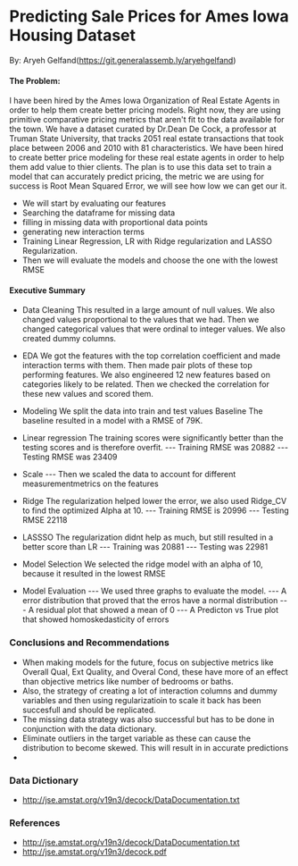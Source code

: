 # Predicting Sale Prices for Ames Iowa Housing Dataset
By: Aryeh Gelfand(https://git.generalassemb.ly/aryehgelfand)

#### The Problem:
 I have been hired by the Ames Iowa Organization of Real Estate Agents in order to help them create better pricing models. Right now, they are using primitive comparative pricing metrics that aren't fit to the data available for the town. We have a dataset curated by Dr.Dean De Cock, a professor at Truman State University, that tracks 2051 real estate transactions that took place between 2006 and 2010 with 81 characteristics. We have been hired to create better price modeling for these real estate agents in order to help them add value to thier clients.
The plan is to use this data set to train a model that can accurately predict pricing, the metric we are using for success is Root Mean Squared Error, we will see how low we can get our it.
 - We will start by evaluating our features
 - Searching the dataframe for missing data
 - filling in missing data with proportional data points
 - generating new interaction terms
 - Training Linear Regression, LR with Ridge regularization and LASSO Regularization.
 - Then we will evaluate the models and choose the one with the lowest RMSE
 
 ####  Executive Summary

- Data Cleaning
This resulted in a large amount of null values. We also changed values proportional to the values that we had. Then we changed categorical values that were ordinal to integer values. We also created dummy columns.
 - EDA
We got the features with the top correlation coefficient and made interaction terms with them. Then made pair plots of these top performing features. We also engineered 12 new features based on categories likely to be related. Then we checked the correlation for these new values and scored them.
 - Modeling
We split the data into train and test values
Baseline
The baseline resulted in a model with a RMSE of 79K.
 - Linear regression
The training scores were significantly better than the testing scores and is therefore overfit. 
--- Training RMSE was 20882 
--- Testing RMSE was 23409

- Scale
--- Then we scaled the data to account for different measurementmetrics on the features
- Ridge
The regularization helped lower the error, we also used Ridge_CV to find the optimized Alpha at 10.
--- Training RMSE is 20996 
--- Testing RMSE 22118
 - LASSSO
The regularization didnt help as much, but still resulted in a better score than LR 
--- Training was 20881 
--- Testing was 22981
 - Model Selection
We selected the ridge model with an alpha of 10, because it resulted in the lowest RMSE
 - Model Evaluation
--- We used three graphs to evaluate the model.
--- A error distribution that proved that the erros have a normal distribution
--- A residual plot that showed a mean of 0
--- A Predicton vs True plot that showed homoskedasticity of errors

### Conclusions and Recommendations

 - When making models for the future, focus on subjective metrics like Overall Qual, Ext Quality, and Overal Cond, these have more of an effect than objective metrics like number of bedrooms or baths.
 - Also, the strategy of creating a lot of interaction columns and dummy variables and then using regularizatioin to scale it back has been succesfull and should be replicated.
 - The missing data strategy was also successful but has to be done in conjunction with the data dictionary.
 - Eliminate outliers in the target variable as these can cause the distribution to become skewed. This will result in in accurate predictions
 - 
 ### Data Dictionary

 - http://jse.amstat.org/v19n3/decock/DataDocumentation.txt
  
 ### References
 - http://jse.amstat.org/v19n3/decock/DataDocumentation.txt
 - http://jse.amstat.org/v19n3/decock.pdf








 
